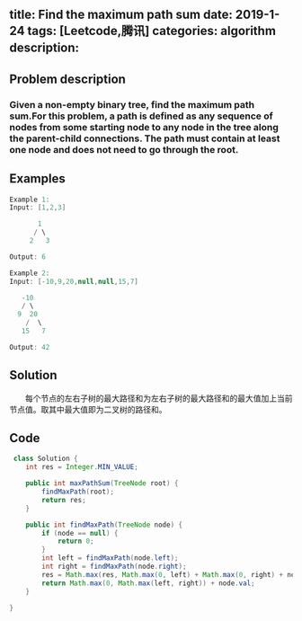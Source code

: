 title: Find the maximum path sum
date: 2019-1-24
tags: [Leetcode,腾讯]
categories: algorithm
description: 　　
---
## Problem description
  ### Given a non-empty binary tree, find the maximum path sum.For this problem, a path is defined as any sequence of nodes from some starting node to any node in the tree along the parent-child connections. The path must contain at least one node and does not need to go through the root.
 ## Examples
``` java
Example 1:
Input: [1,2,3]

       1
      / \
     2   3

Output: 6
```
```java
Example 2:
Input: [-10,9,20,null,null,15,7]

   -10
   / \
  9  20
    /  \
   15   7

Output: 42
```
## Solution
　　每个节点的左右子树的最大路径和为左右子树的最大路径和的最大值加上当前节点值。取其中最大值即为二叉树的路径和。
## Code
```java
 class Solution {
    int res = Integer.MIN_VALUE;

    public int maxPathSum(TreeNode root) {
        findMaxPath(root);
        return res;
    }

    public int findMaxPath(TreeNode node) {
        if (node == null) {
            return 0;
        }
        int left = findMaxPath(node.left);
        int right = findMaxPath(node.right);
        res = Math.max(res, Math.max(0, left) + Math.max(0, right) + node.val);
        return Math.max(0, Math.max(left, right)) + node.val;
    }

}
```